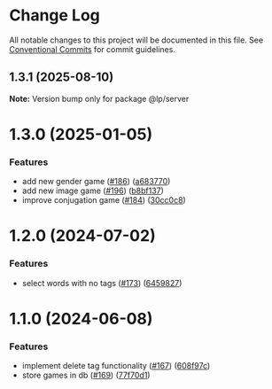 # Change Log

All notable changes to this project will be documented in this file.
See [Conventional Commits](https://conventionalcommits.org) for commit guidelines.

## 1.3.1 (2025-08-10)

**Note:** Version bump only for package @lp/server

# 1.3.0 (2025-01-05)

### Features

- add new gender game ([#186](https://github.com/marusyaganza/lp-monorepo/issues/186)) ([a683770](https://github.com/marusyaganza/lp-monorepo/commit/a6837707b03293c1d7c3520aa4ec6444e26c0d89))
- add new image game ([#196](https://github.com/marusyaganza/lp-monorepo/issues/196)) ([b8bf137](https://github.com/marusyaganza/lp-monorepo/commit/b8bf137056005faf1d37471d0c71ba1ac3887023))
- improve conjugation game ([#184](https://github.com/marusyaganza/lp-monorepo/issues/184)) ([30cc0c8](https://github.com/marusyaganza/lp-monorepo/commit/30cc0c8d0adc3b2be3f57916f1b32a17154c7e3e))

# 1.2.0 (2024-07-02)

### Features

- select words with no tags ([#173](https://github.com/marusyaganza/lp-monorepo/issues/173)) ([6459827](https://github.com/marusyaganza/lp-monorepo/commit/64598273c12f64a068e5912285f8c504c85ceeb7))

# 1.1.0 (2024-06-08)

### Features

- implement delete tag functionality ([#167](https://github.com/marusyaganza/lp-monorepo/issues/167)) ([608f97c](https://github.com/marusyaganza/lp-monorepo/commit/608f97cefbb60c9dd6f33d6d962fe5c4332068c1))
- store games in db ([#169](https://github.com/marusyaganza/lp-monorepo/issues/169)) ([77f70d1](https://github.com/marusyaganza/lp-monorepo/commit/77f70d1f5541010858461cffb1f1a34cd30a4bac))
